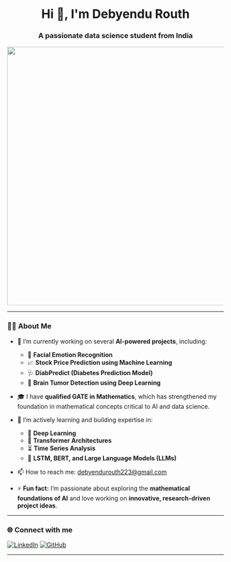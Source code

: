 <h1 align="center">Hi 👋, I'm Debyendu Routh</h1>
<h3 align="center">A passionate data science student from India</h3>

<p align="center">
  <img src="https://github.com/user-attachments/assets/63cbf737-f915-4ed9-8a61-852355957705" width="600"/>
</p>

---

### 👨‍💻 About Me

- 🔭 I’m currently working on several **AI-powered projects**, including:
  - 🎯 **Facial Emotion Recognition**
  - 📈 **Stock Price Prediction using Machine Learning**
  - 🩺 **DiabPredict (Diabetes Prediction Model)**
  - 🧠 **Brain Tumor Detection using Deep Learning**

- 🎓 I have **qualified GATE in Mathematics**, which has strengthened my foundation in mathematical concepts critical to AI and data science.

- 🌱 I’m actively learning and building expertise in:
  - 🤖 **Deep Learning**
  - 🔄 **Transformer Architectures**
  - ⏳ **Time Series Analysis**
  - 🧮 **LSTM, BERT, and Large Language Models (LLMs)**

- 📫 How to reach me: [debyendurouth223@gmail.com](mailto:debyendurouth223@gmail.com)

- ⚡ **Fun fact:** I’m passionate about exploring the **mathematical foundations of AI** and love working on **innovative, research-driven project ideas**.


---

### 🌐 Connect with me

[![LinkedIn](https://img.shields.io/badge/LinkedIn-blue?style=for-the-badge&logo=linkedin)](https://linkedin.com/in/debyendu-routh-083676320)
[![GitHub](https://img.shields.io/badge/GitHub-333?style=for-the-badge&logo=github)](https://github.com/Debyendu2000)

---




